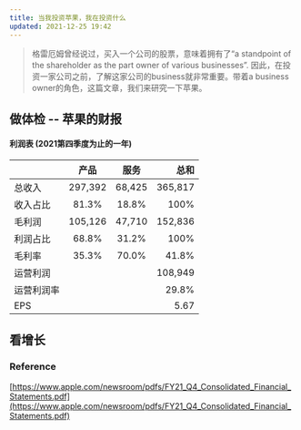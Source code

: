 ```yaml
---
title: 当我投资苹果，我在投资什么
updated: 2021-12-25 19:42
---
```


> 格雷厄姆曾经说过，买入一个公司的股票，意味着拥有了“a standpoint of the shareholder as the part owner of various businesses”. 因此，在投资一家公司之前，了解这家公司的business就非常重要。带着a business owner的角色，这篇文章，我们来研究一下苹果。

## 做体检 -- 苹果的财报

#### 利润表 (2021第四季度为止的一年)

|         |     产品       | 服务  | 总和 |
|:------ |:-------------:| :-----:|-----:|
| 总收入  | 297,392 | 68,425 | 365,817 |
| 收入占比  | 81.3% | 18.8% | 100% |
| 毛利润 | 105,126 | 47,710 | 152,836 |
| 利润占比  | 68.8% | 31.2% | 100% |
| 毛利率  | 35.3% | 70.0% | 41.8% |
| 运营利润  | |  | 108,949 |
| 运营利润率  | |  | 29.8% |
|EPS | | | 5.67|


## 看增长




### Reference

[https://www.apple.com/newsroom/pdfs/FY21_Q4_Consolidated_Financial_Statements.pdf](https://www.apple.com/newsroom/pdfs/FY21_Q4_Consolidated_Financial_Statements.pdf)

